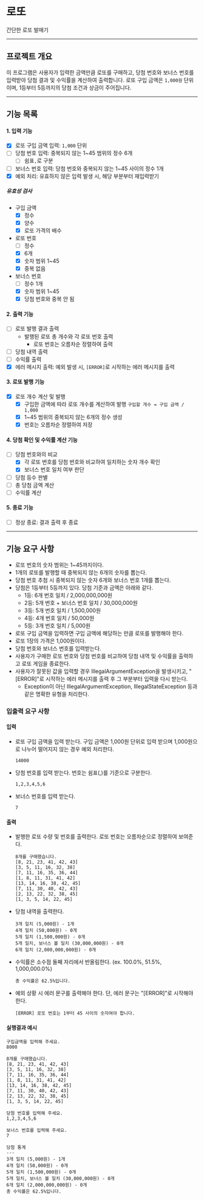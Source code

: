 # 로또

간단한 로또 발매기

---

## 프로젝트 개요

이 프로그램은 사용자가 입력한 금액만큼 로또를 구매하고, 당첨 번호와 보너스 번호를 입력받아 당첨 결과 및 수익률을 계산하여 출력합니다. 로또 구입 금액은 `1,000원` 단위이며, 1등부터 5등까지의 당첨 조건과
상금이 주어집니다.

---

## 기능 목록

#### 1. 입력 기능

- [X] 로또 구입 금액 입력: `1,000` 단위
- [ ] 당첨 번호 입력: 중복되지 않는 1~45 범위의 정수 6개
    - [ ] 쉼표`,`로 구분
- [ ] 보너스 번호 입력: 당첨 번호와 중복되지 않는 1~45 사이의 정수 1개
- [X] 예외 처리: 유효하지 않은 입력 발생 시, 해당 부분부터 재입력받기

##### 유효성 검사

- 구입 금액
    - [X] 정수
    - [X] 양수
    - [X] 로또 가격의 배수
- 로또 번호
    - [ ] 정수
    - [X] 6개
    - [X] 숫자 범위 1~45
    - [X] 중복 없음
- 보너스 번호
    - [ ] 정수 1개
    - [X] 숫자 범위 1~45
    - [X] 당첨 번호와 중복 안 됨

#### 2. 출력 기능

- [ ] 로또 발행 결과 출력
    - 발행된 로또 총 개수와 각 로또 번호 출력
        - 로또 번호는 오름차순 정렬하여 출력
- [ ] 당첨 내역 출력
- [ ] 수익률 출력
- [X] 에러 메시지 출력: 예외 발생 시, `[ERROR]`로 시작하는 에러 메시지를 출력

#### 3. 로또 발행 기능

- [X] 로또 개수 계산 및 발행
    - [X] 구입한 금액에 따라 로또 개수를 계산하여 발행
      `구입할 개수 = 구입 금액 / 1,000`
    - [X] 1~45 범위의 중복되지 않는 6개의 정수 생성
    - [X] 번호는 오름차순 정렬하여 저장

#### 4. 당첨 확인 및 수익률 계산 기능

- [ ] 당첨 번호와의 비교
    - [X] 각 로또 번호를 당첨 번호와 비교하여 일치하는 숫자 개수 확인
    - [X] 보너스 번호 일치 여부 판단
- [ ] 당첨 등수 판별
- [ ] 총 당첨 금액 계산
- [ ] 수익률 계산

#### 5. 종료 기능

- [ ] 정상 종료: 결과 출력 후 종료

---

## 기능 요구 사항

- 로또 번호의 숫자 범위는 1~45까지이다.
- 1개의 로또를 발행할 때 중복되지 않는 6개의 숫자를 뽑는다.
- 당첨 번호 추첨 시 중복되지 않는 숫자 6개와 보너스 번호 1개를 뽑는다.
- 당첨은 1등부터 5등까지 있다. 당첨 기준과 금액은 아래와 같다.
    - 1등: 6개 번호 일치 / 2,000,000,000원
    - 2등: 5개 번호 + 보너스 번호 일치 / 30,000,000원
    - 3등: 5개 번호 일치 / 1,500,000원
    - 4등: 4개 번호 일치 / 50,000원
    - 5등: 3개 번호 일치 / 5,000원
- 로또 구입 금액을 입력하면 구입 금액에 해당하는 만큼 로또를 발행해야 한다.
- 로또 1장의 가격은 1,000원이다.
- 당첨 번호와 보너스 번호를 입력받는다.
- 사용자가 구매한 로또 번호와 당첨 번호를 비교하여 당첨 내역 및 수익률을 출력하고 로또 게임을 종료한다.
- 사용자가 잘못된 값을 입력할 경우 IllegalArgumentException을 발생시키고, "[ERROR]"로 시작하는 에러 메시지를 출력 후 그 부분부터 입력을 다시 받는다.
    - Exception이 아닌 IllegalArgumentException, IllegalStateException 등과 같은 명확한 유형을 처리한다.

### 입출력 요구 사항

#### 입력

- 로또 구입 금액을 입력 받는다. 구입 금액은 1,000원 단위로 입력 받으며 1,000원으로 나누어 떨어지지 않는 경우 예외 처리한다.
    ```text
    14000
    ```
- 당첨 번호를 입력 받는다. 번호는 쉼표(,)를 기준으로 구분한다.
    ```
    1,2,3,4,5,6
    ```
- 보너스 번호를 입력 받는다.
    ```text
    7
    ```

#### 출력

- 발행한 로또 수량 및 번호를 출력한다. 로또 번호는 오름차순으로 정렬하여 보여준다.
    ```
    8개를 구매했습니다.
    [8, 21, 23, 41, 42, 43]
    [3, 5, 11, 16, 32, 38]
    [7, 11, 16, 35, 36, 44]
    [1, 8, 11, 31, 41, 42]
    [13, 14, 16, 38, 42, 45]
    [7, 11, 30, 40, 42, 43]
    [2, 13, 22, 32, 38, 45]
    [1, 3, 5, 14, 22, 45]
    ```  

- 당첨 내역을 출력한다.
    ```text
    3개 일치 (5,000원) - 1개
    4개 일치 (50,000원) - 0개
    5개 일치 (1,500,000원) - 0개
    5개 일치, 보너스 볼 일치 (30,000,000원) - 0개
    6개 일치 (2,000,000,000원) - 0개
    ```
- 수익률은 소수점 둘째 자리에서 반올림한다. (ex. 100.0%, 51.5%, 1,000,000.0%)
    ```text
    총 수익률은 62.5%입니다.
    ```  
- 예외 상황 시 에러 문구를 출력해야 한다. 단, 에러 문구는 "[ERROR]"로 시작해야 한다.
    ```text
    [ERROR] 로또 번호는 1부터 45 사이의 숫자여야 합니다.
    ```

#### 실행결과 예시

```text
구입금액을 입력해 주세요.
8000

8개를 구매했습니다.
[8, 21, 23, 41, 42, 43] 
[3, 5, 11, 16, 32, 38] 
[7, 11, 16, 35, 36, 44] 
[1, 8, 11, 31, 41, 42] 
[13, 14, 16, 38, 42, 45] 
[7, 11, 30, 40, 42, 43] 
[2, 13, 22, 32, 38, 45] 
[1, 3, 5, 14, 22, 45]

당첨 번호를 입력해 주세요.
1,2,3,4,5,6

보너스 번호를 입력해 주세요.
7

당첨 통계
---
3개 일치 (5,000원) - 1개
4개 일치 (50,000원) - 0개
5개 일치 (1,500,000원) - 0개
5개 일치, 보너스 볼 일치 (30,000,000원) - 0개
6개 일치 (2,000,000,000원) - 0개
총 수익률은 62.5%입니다.
```